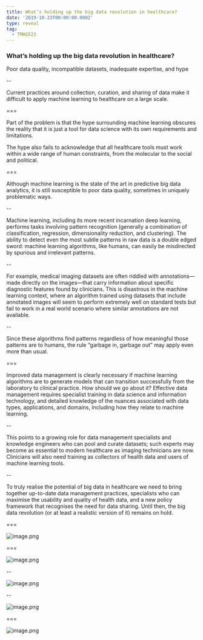 ```yaml
---
title: What’s holding up the big data revolution in healthcare?
date: '2019-10-23T00:00:00.000Z'
type: reveal
tag:
  - TMHG523
---
```


### What’s holding up the big data revolution in healthcare?

Poor data quality, incompatible datasets, inadequate expertise, and hype

--

Current practices around collection, curation, and sharing of data make it difficult to apply machine learning to healthcare on a large scale.

===

Part of the problem is that the hype surrounding machine learning obscures the reality that it is just a tool for data science with its own requirements and limitations. 

The hype also fails to acknowledge that all healthcare tools must work within a wide range of human constraints, from the molecular to the social and political.

===

Although machine learning is the state of the art in predictive big data analytics, it is still susceptible to poor data quality, sometimes in uniquely problematic ways. 

--

Machine learning, including its more recent incarnation deep learning, performs tasks involving pattern recognition (generally a combination of classification, regression, dimensionality reduction, and clustering). The ability to detect even the most subtle patterns in raw data is a double edged sword: machine learning algorithms, like humans, can easily be misdirected by spurious and irrelevant patterns.

--

For example, medical imaging datasets are often riddled with annotations—made directly on the images—that carry information about specific diagnostic features found by clinicians. This is disastrous in the machine learning context, where an algorithm trained using datasets that include annotated images will seem to perform extremely well on standard tests but fail to work in a real world scenario where similar annotations are not available. 

--

Since these algorithms find patterns regardless of how meaningful those patterns are to humans, the rule “garbage in, garbage out” may apply even more than usual.

===

Improved data management is clearly necessary if machine learning algorithms are to generate models that can transition successfully from the laboratory to clinical practice. How should we go about it? Effective data management requires specialist training in data science and information technology, and detailed knowledge of the nuances associated with data types, applications, and domains, including how they relate to machine learning. 

--

This points to a growing role for data management specialists and knowledge engineers who can pool and curate datasets; such experts may become as essential to modern healthcare as imaging technicians are now. Clinicians will also need training as collectors of health data and users of machine learning tools.

--

To truly realise the potential of big data in healthcare we need to bring together up-to-date data management practices, specialists who can maximise the usability and quality of health data, and a new policy framework that recognises the need for data sharing. Until then, the big data revolution (or at least a realistic version of it) remains on hold.

===

![image.png](/api/media/2019-10-23t032650.743z)

===

![image.png](/api/media/2019-10-23t032803.686z)

--

![image.png](/api/media/2019-10-23t032815.049z)

--

![image.png](/api/media/2019-10-23t032824.125z)

===

![image.png](/api/media/2019-10-23t032926.951z)
